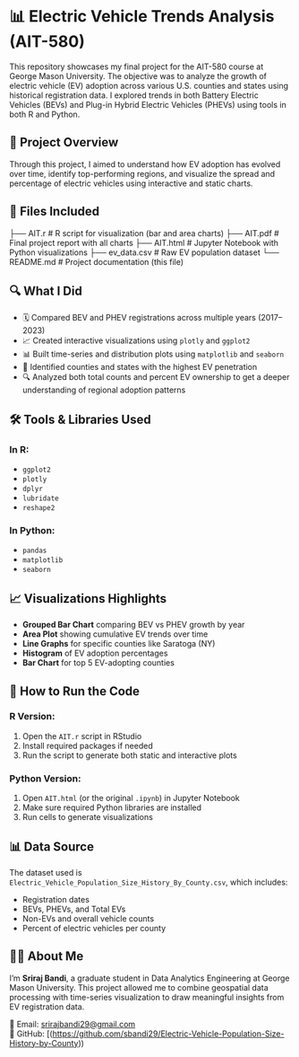 # 📊 Electric Vehicle Trends Analysis (AIT-580)

This repository showcases my final project for the AIT-580 course at George Mason University. The objective was to analyze the growth of electric vehicle (EV) adoption across various U.S. counties and states using historical registration data. I explored trends in both Battery Electric Vehicles (BEVs) and Plug-in Hybrid Electric Vehicles (PHEVs) using tools in both R and Python.

## 🧠 Project Overview

Through this project, I aimed to understand how EV adoption has evolved over time, identify top-performing regions, and visualize the spread and percentage of electric vehicles using interactive and static charts.

## 📁 Files Included

├── AIT.r # R script for visualization (bar and area charts)
├── AIT.pdf # Final project report with all charts
├── AIT.html # Jupyter Notebook with Python visualizations
├── ev_data.csv # Raw EV population dataset
└── README.md # Project documentation (this file)


## 🔍 What I Did

- 🗓️ Compared BEV and PHEV registrations across multiple years (2017–2023)
- 📈 Created interactive visualizations using `plotly` and `ggplot2`
- 📊 Built time-series and distribution plots using `matplotlib` and `seaborn`
- 📌 Identified counties and states with the highest EV penetration
- 🔍 Analyzed both total counts and percent EV ownership to get a deeper understanding of regional adoption patterns

## 🛠️ Tools & Libraries Used

### In R:
- `ggplot2`
- `plotly`
- `dplyr`
- `lubridate`
- `reshape2`

### In Python:
- `pandas`
- `matplotlib`
- `seaborn`

## 📈 Visualizations Highlights

- **Grouped Bar Chart** comparing BEV vs PHEV growth by year
- **Area Plot** showing cumulative EV trends over time
- **Line Graphs** for specific counties like Saratoga (NY)
- **Histogram** of EV adoption percentages
- **Bar Chart** for top 5 EV-adopting counties

## 🚀 How to Run the Code

### R Version:
1. Open the `AIT.r` script in RStudio
2. Install required packages if needed
3. Run the script to generate both static and interactive plots

### Python Version:
1. Open `AIT.html` (or the original `.ipynb`) in Jupyter Notebook
2. Make sure required Python libraries are installed
3. Run cells to generate visualizations

## 📊 Data Source

The dataset used is `Electric_Vehicle_Population_Size_History_By_County.csv`, which includes:
- Registration dates
- BEVs, PHEVs, and Total EVs
- Non-EVs and overall vehicle counts
- Percent of electric vehicles per county

## 👨‍💻 About Me

I’m **Sriraj Bandi**, a graduate student in Data Analytics Engineering at George Mason University. This project allowed me to combine geospatial data processing with time-series visualization to draw meaningful insights from EV registration data.

📧 Email: srirajbandi29@gmail.com  
🔗 GitHub: [(https://github.com/sbandi29/Electric-Vehicle-Population-Size-History-by-County))
